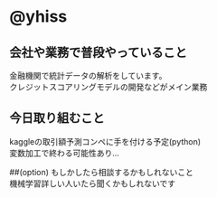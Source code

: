 # @yhiss

## 会社や業務で普段やっていること

金融機関で統計データの解析をしています。  
クレジットスコアリングモデルの開発などがメイン業務

## 今日取り組むこと

kaggleの取引額予測コンペに手を付ける予定(python)  
変数加工で終わる可能性あり...

##(option) もしかしたら相談するかもしれないこと  
機械学習詳しい人いたら聞くかもしれないです
